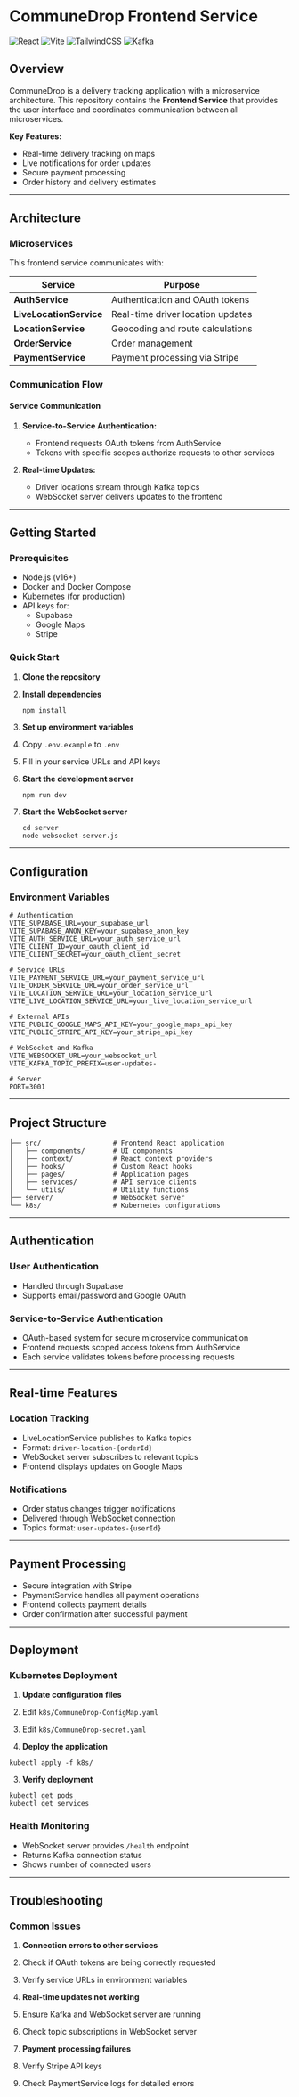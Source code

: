 # CommuneDrop Frontend Service

![React](https://img.shields.io/badge/React-61DAFB.svg?style=for-the-badge&logo=React&logoColor=black)
![Vite](https://img.shields.io/badge/Vite-646CFF.svg?style=for-the-badge&logo=Vite&logoColor=white)
![TailwindCSS](https://img.shields.io/badge/Tailwind%20CSS-06B6D4.svg?style=for-the-badge&logo=Tailwind-CSS&logoColor=white)
![Kafka](https://img.shields.io/badge/Apache%20Kafka-231F20.svg?style=for-the-badge&logo=Apache-Kafka&logoColor=white)

## Overview

CommuneDrop is a delivery tracking application with a microservice architecture. This repository contains the **Frontend Service** that provides the user interface and coordinates communication between all microservices.

**Key Features:**

- Real-time delivery tracking on maps
- Live notifications for order updates
- Secure payment processing
- Order history and delivery estimates

---

## Architecture

### Microservices

This frontend service communicates with:

| Service                 | Purpose                           |
| ----------------------- | --------------------------------- |
| **AuthService**         | Authentication and OAuth tokens   |
| **LiveLocationService** | Real-time driver location updates |
| **LocationService**     | Geocoding and route calculations  |
| **OrderService**        | Order management                  |
| **PaymentService**      | Payment processing via Stripe     |

### Communication Flow

#### Service Communication

1. **Service-to-Service Authentication:**

   - Frontend requests OAuth tokens from AuthService
   - Tokens with specific scopes authorize requests to other services

2. **Real-time Updates:**
   - Driver locations stream through Kafka topics
   - WebSocket server delivers updates to the frontend

---

## Getting Started

### Prerequisites

- Node.js (v16+)
- Docker and Docker Compose
- Kubernetes (for production)
- API keys for:
  - Supabase
  - Google Maps
  - Stripe

### Quick Start

1. **Clone the repository**

2. **Install dependencies**

   ```bash
   npm install
   ```

3. **Set up environment variables**

4. Copy `.env.example` to `.env`
5. Fill in your service URLs and API keys

6. **Start the development server**

   ```shellscript
   npm run dev
   ```

7. **Start the WebSocket server**

   ```shellscript
   cd server
   node websocket-server.js
   ```

---

## Configuration

### Environment Variables

```plaintext
# Authentication
VITE_SUPABASE_URL=your_supabase_url
VITE_SUPABASE_ANON_KEY=your_supabase_anon_key
VITE_AUTH_SERVICE_URL=your_auth_service_url
VITE_CLIENT_ID=your_oauth_client_id
VITE_CLIENT_SECRET=your_oauth_client_secret

# Service URLs
VITE_PAYMENT_SERVICE_URL=your_payment_service_url
VITE_ORDER_SERVICE_URL=your_order_service_url
VITE_LOCATION_SERVICE_URL=your_location_service_url
VITE_LIVE_LOCATION_SERVICE_URL=your_live_location_service_url

# External APIs
VITE_PUBLIC_GOOGLE_MAPS_API_KEY=your_google_maps_api_key
VITE_PUBLIC_STRIPE_API_KEY=your_stripe_api_key

# WebSocket and Kafka
VITE_WEBSOCKET_URL=your_websocket_url
VITE_KAFKA_TOPIC_PREFIX=user-updates-

# Server
PORT=3001
```

---

## Project Structure

```plaintext
├── src/                  # Frontend React application
│   ├── components/       # UI components
│   ├── context/          # React context providers
│   ├── hooks/            # Custom React hooks
│   ├── pages/            # Application pages
│   ├── services/         # API service clients
│   └── utils/            # Utility functions
├── server/               # WebSocket server
└── k8s/                  # Kubernetes configurations
```

---

## Authentication

### User Authentication

- Handled through Supabase
- Supports email/password and Google OAuth

### Service-to-Service Authentication

- OAuth-based system for secure microservice communication
- Frontend requests scoped access tokens from AuthService
- Each service validates tokens before processing requests

---

## Real-time Features

### Location Tracking

- LiveLocationService publishes to Kafka topics
- Format: `driver-location-{orderId}`
- WebSocket server subscribes to relevant topics
- Frontend displays updates on Google Maps

### Notifications

- Order status changes trigger notifications
- Delivered through WebSocket connection
- Topics format: `user-updates-{userId}`

---

## Payment Processing

- Secure integration with Stripe
- PaymentService handles all payment operations
- Frontend collects payment details
- Order confirmation after successful payment

---

## Deployment

### Kubernetes Deployment

1. **Update configuration files**

1. Edit `k8s/CommuneDrop-ConfigMap.yaml`
1. Edit `k8s/CommuneDrop-secret.yaml`

1. **Deploy the application**

```shellscript
kubectl apply -f k8s/
```

3. **Verify deployment**

```shellscript
kubectl get pods
kubectl get services
```

### Health Monitoring

- WebSocket server provides `/health` endpoint
- Returns Kafka connection status
- Shows number of connected users

---

## Troubleshooting

### Common Issues

1. **Connection errors to other services**

1. Check if OAuth tokens are being correctly requested
1. Verify service URLs in environment variables

1. **Real-time updates not working**

1. Ensure Kafka and WebSocket server are running
1. Check topic subscriptions in WebSocket server

1. **Payment processing failures**

1. Verify Stripe API keys
1. Check PaymentService logs for detailed errors
